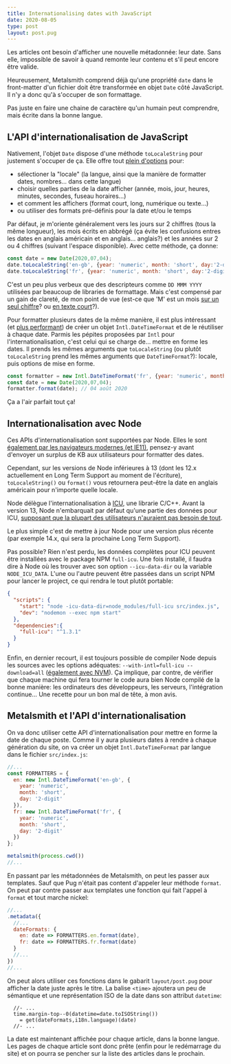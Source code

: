 ```yaml
---
title: Internationalising dates with JavaScript
date: 2020-08-05
type: post
layout: post.pug
---
```

Les articles ont besoin d'afficher une nouvelle métadonnée: leur date. Sans elle, impossible de savoir à quand remonte leur contenu et s'il peut encore être valide.

Heureusement, Metalsmith comprend déjà qu'une propriété `date` dans le front-matter d'un fichier doit être transformée en objet `Date` côté JavaScript. Il n'y a donc qu'à s'occuper de son formattage.

Pas juste en faire une chaine de caractère qu'un humain peut comprendre, mais écrite dans la bonne langue.

L'API d'internationalisation de JavaScript
---

Nativement, l'objet `Date` dispose d'une méthode `toLocaleString` pour justement s'occuper de ça. Elle offre tout [plein d'options][toLocaleString-params] pour:

- sélectioner la "locale" (la langue, ainsi que la manière de formatter dates, nombres… dans cette langue)
- choisir quelles parties de la date afficher (année, mois, jour, heures, minutes, secondes, fuseau horaires…)
- et comment les affichers (format court, long, numérique ou texte…)
- ou utiliser des formats pré-définis pour la date et/ou le temps

Par défaut, je m'oriente généralement vers les jours sur 2 chiffres (tous la même longueur), les mois écrits en abbrégé (ça évite les confusions entres les dates en anglais américain et en anglais... anglais?) et les années sur 2 ou 4 chiffres (suivant l'espace disponible). Avec cette méthode, ça donne:

```js
const date = new Date(2020,07,04);
date.toLocaleString('en-gb', {year: 'numeric', month: 'short', day:'2-digit'}) // 04 Aug 2020
date.toLocaleString('fr', {year: 'numeric', month: 'short', day:'2-digit'}) // 04 août 2020
```

C'est un peu plus verbeux que des descripteurs comme `DD MMM YYYY` utilisées par beaucoup de libraries de formattage. Mais c'est compensé par un gain de clareté, de mon point de vue (est-ce que 'M' est un mois <a href="https://date-fns.org/v2.14.0/docs/format" hreflang="en">sur un seul chiffre</a>? ou <a href="https://www.php.net/manual/en/datetime.format.php" hreflang="en">en texte court</a>?).

Pour formatter plusieurs dates de la même manière, il est plus intéressant (et [plus performant][toLocaleString-perf]) de créer un objet `Intl.DateTimeFormat` et de le réutiliser à chaque date. Parmis les pépites proposées par `Intl` pour l'internationalisation, c'est celui qui se charge de... mettre en forme les dates. Il prends les mêmes arguments que `toLocaleString` (ou plutôt `toLocaleString` prend les mêmes arguments que `DateTimeFormat`?): locale, puis options de mise en forme.

```js
const formatter = new Intl.DateTimeFormat('fr', {year: 'numeric', month: 'short', day:'2-digit'});
const date = new Date(2020,07,04);
formatter.format(date); // 04 août 2020
```

Ça a l'air parfait tout ça!

Internationalisation avec Node
---

Ces APIs d'internationalisation sont supportées par Node. Elles le sont [également par les navigateurs modernes (et IE11)][intl-browser-support], pensez-y avant d'envoyer un surplus de KB aux utilisateurs pour formatter des dates.

Cependant, sur les versions de Node inférieures à 13 (dont les 12.x actuellement en Long Term Support au moment de l'écriture), `toLocaleString()` ou `format()` vous retournera peut-être la date en anglais américain pour n'importe quelle locale.

Node délègue l'internationalisation à <a href="http://site.icu-project.org/" hreflang="en">ICU</a>, une librarie C/C++. Avant la version 13, Node n'embarquait par défaut qu'une partie des données pour ICU, <a href="https://nodejs.org/docs/latest-v12.x/api/intl.html#intl_internationalization_support" hreflang="en">supposant que la plupart des utilisateurs n'auraient pas besoin de tout</a>.

Le plus simple c'est de mettre à jour Node pour une version plus récente (par exemple 14.x, qui sera la prochaine Long Term Support).

Pas possible? Rien n'est perdu, les données complètes pour ICU peuvent être installées avec le package NPM `full-icu`. Une fois installé, il faudra dire à Node où les trouver avec son option `--icu-data-dir` ou la variable `NODE_ICU_DATA`. L'une ou l'autre peuvent être passées dans un script NPM pour lancer le project, ce qui rendra le tout plutôt portable:

```json
{
  "scripts": {
    "start": "node -icu-data-dir=node_modules/full-icu src/index.js",
    "dev": "nodemon --exec npm start"
  },
  "dependencies":{
    "full-icu": "^1.3.1"
  }
}
```

Enfin, en dernier recourt, il est toujours possible de compiler Node depuis les sources avec les options adéquates: `--with-intl=full-icu --download=all` (<a href="https://github.com/nvm-sh/nvm/issues/1719" hreflang="en">également avec NVM</a>). Ça implique, par contre, de vérifier que chaque machine qui fera tourner le code aura bien Node compilé de la bonne manière: les ordinateurs des développeurs, les serveurs, l'intégration continue… Une recette pour un bon mal de tête, à mon avis.

Metalsmith et l'API d'internationalisation
---

On va donc utiliser cette API d'internationalisation pour mettre en forme la date de chaque poste. Comme il y aura plusieurs dates à rendre à chaque génération du site, on va créer un objet `Intl.DateTimeFormat` par langue dans le fichier `src/index.js`:

```js
//...
const FORMATTERS = {
  en: new Intl.DateTimeFormat('en-gb', {
    year: 'numeric',
    month: 'short',
    day: '2-digit'
  }),
  fr: new Intl.DateTimeFormat('fr', {
    year: 'numeric',
    month: 'short',
    day: '2-digit'
  })
};

metalsmith(process.cwd())
//...
```

En passant par les métadonnées de Metalsmith, on peut les passer aux templates. Sauf que Pug n'était pas content d'appeler leur méthode `format`. On peut par contre passer aux templates une fonction qui fait l'appel à `format` et tout marche nickel:

```js
//...
.metadata({
  //...
  dateFormats: {
    en: date => FORMATTERS.en.format(date),
    fr: date => FORMATTERS.fr.format(date)
  }
  //...
})
//...
```

On peut alors utiliser ces fonctions dans le gabarit `layout/post.pug` pour afficher la date juste après le titre. La balise `<time>` ajoutera un peu de sémantique et une représentation ISO de la date dans son attribut `datetime`:


```pug
  //- ...
  time.margin-top--0(datetime=date.toISOString())
    = get(dateFormats,i18n.language)(date)
  //- ...
```

La date est maintenant affichée pour chaque article, dans la bonne langue. Les pages de chaque article sont donc prête (enfin pour le redémarrage du site) et on pourra se pencher sur la liste des articles dans le prochain.

[toLocaleString-params]: https://developer.mozilla.org/fr/docs/Web/JavaScript/Reference/Objets_globaux/Date/toLocaleString
[toLocaleString-perf]: https://developer.mozilla.org/fr/docs/Web/JavaScript/Reference/Global_Objects/Date/toLocaleString#Performance
[intl-browser-support]: https://developer.mozilla.org/en-US/docs/Web/JavaScript/Reference/Global_Objects/Intl/DateTimeFormat/DateTimeFormat#Browser_compatibility

